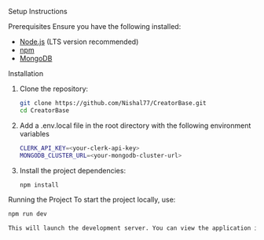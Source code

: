 Setup Instructions

Prerequisites
Ensure you have the following installed:
- [Node.js](https://nodejs.org/) (LTS version recommended)
- [npm](https://www.npmjs.com/)
- [MongoDB](https://cloud.mongodb.com/)

Installation

1. Clone the repository:
   ```bash
   git clone https://github.com/Nishal77/CreatorBase.git
   cd CreatorBase

2. Add a .env.local file in the root directory with the following environment variables
   ```bash
   CLERK_API_KEY=<your-clerk-api-key>
   MONGODB_CLUSTER_URL=<your-mongodb-cluster-url>

3. Install the project dependencies:
    ```bash
   npm install

Running the Project
To start the project locally, use:
   ```bash
  npm run dev
  
This will launch the development server. You can view the application in your browser at http://localhost:5173.
